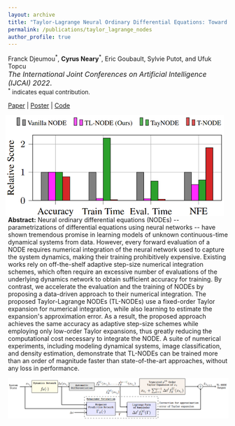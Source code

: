 ```yaml
---
layout: archive
title: "Taylor-Lagrange Neural Ordinary Differential Equations: Toward Fast Training and Evaluation of Neural ODEs"
permalink: /publications/taylor_lagrange_nodes
author_profile: true
---
```


Franck Djeumou<sup>\*</sup>, **Cyrus Neary**<sup>\*</sup>, Eric Goubault, Sylvie Putot, and Ufuk Topcu<br><span style="font-size:12pt">*The International Joint Conferences on Artificial Intelligence (IJCAI) 2022*.</span><br><span style="font-size:10pt;"> <sup>*</sup> indicates equal contribution. </span>

[Paper](https://www.ijcai.org/proceedings/2022/0405) \| [Poster](../files/2022_ijcai_poster.pdf) \| [Code](https://github.com/wuwushrek/TayLaNets)

<img 
src="/images/tl_node_bar_charts.png" 
width=500 
style="float: right; margin-left: 10px; margin-right: 10px;">

**Abstract:** Neural ordinary differential equations (NODEs) -- parametrizations of differential equations using neural networks -- have shown tremendous promise in learning models of unknown continuous-time dynamical systems from data. However, every forward evaluation of a NODE requires numerical integration of the neural network used to capture the system dynamics, making their training prohibitively expensive. Existing works rely on off-the-shelf adaptive step-size numerical integration schemes, which often require an excessive number of evaluations of the underlying dynamics network to obtain sufficient accuracy for training. By contrast, we accelerate the evaluation and the training of NODEs by proposing a data-driven approach to their numerical integration. The proposed Taylor-Lagrange NODEs (TL-NODEs) use a fixed-order Taylor expansion for numerical integration, while also learning to estimate the expansion's approximation error. As a result, the proposed approach achieves the same accuracy as adaptive step-size schemes while employing only low-order Taylor expansions, thus greatly reducing the computational cost necessary to integrate the NODE. A suite of numerical experiments, including modeling dynamical systems, image classification, and density estimation, demonstrate that TL-NODEs can be trained more than an order of magnitude faster than state-of-the-art approaches, without any loss in performance.


<img 
src="/images/tl_node_flowchart.png" 
width=1000 >
<!-- style="float: right; margin-left: 10px; margin-right: 10px;"> -->